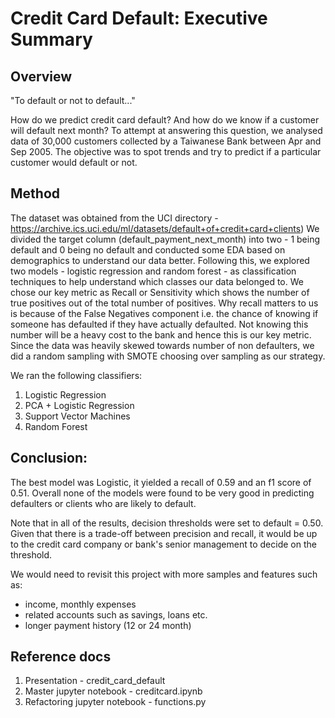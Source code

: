 # Credit Card Default:  Executive Summary

## Overview

"To default or not to default..."

How do we predict credit card default? And how do we know if a customer will default next month? To attempt at answering this question, we analysed data of 30,000 customers collected by a Taiwanese Bank between Apr and Sep 2005. The objective was to spot trends and try to predict if a particular customer would default or not. 

## Method

The dataset was obtained from the UCI directory - https://archive.ics.uci.edu/ml/datasets/default+of+credit+card+clients)
We divided the target column (default_payment_next_month) into two - 1 being default and 0 being no default and conducted some EDA based on demographics to understand our data better. Following this, we explored two models - logistic regression and random forest - as classification techniques to help understand which classes our data belonged to. We chose our key metric as Recall or Sensitivity which shows the number of true positives out of the total number of positives. Why recall matters to us is because of the False Negatives component i.e. the chance of knowing if someone has defaulted if they have actually defaulted. Not knowing this number will be a heavy cost to the bank and hence this is our key metric. Since the data was heavily skewed towards number of non defaulters, we did a random sampling with SMOTE choosing over sampling as our strategy. 

We ran the following classifiers:
1. Logistic Regression
2. PCA + Logistic Regression
3. Support Vector Machines
4. Random Forest


## Conclusion:

The best model was Logistic, it yielded a recall of 0.59 and an f1 score of 0.51. Overall none of the models were found to be very good in predicting defaulters or clients who are likely to default.

Note that in all of the results, decision thresholds were set to default = 0.50.  Given that there is a trade-off between precision and recall, it would be up to the credit card company or bank's senior management to decide on the threshold.

We would need to revisit this project with more samples and features such as:
- income, monthly expenses
- related accounts such as savings, loans etc.
- longer payment history (12 or 24 month)


## Reference docs 

1. Presentation - credit_card_default
2. Master jupyter notebook - creditcard.ipynb
3. Refactoring jupyter notebook - functions.py


